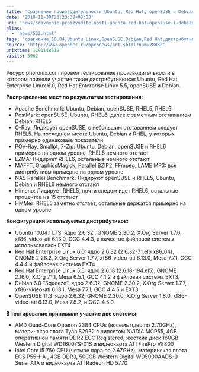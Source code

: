```yaml
---
title: 'Сравнение производительности Ubuntu, Red Hat, openSUSE и Debian'
date: '2010-11-30T23:23:39+03:00'
uri: 'news/sravnenie-proizvoditelnosti-ubuntu-red-hat-opensuse-i-debian'
alias: 
  - 'news/532.html'
tags: 'сравнение,10.04,Ubuntu Linux,OpenSuSE,Debian,Red Hat,дистрибутивы'
source: 'http://www.opennet.ru/opennews/art.shtml?num=28832'
unixtime: 1291148619
visits: 5962
---
```

Ресурс phoronix.com провел тестирование производительности в котором приняли участие такие дистрибутивы как Ubuntu, Red Hat Enterprise Linux 6.0, Red Hat Enterprise Linux 5.5, openSUSE и Debian. 

**Распределение мест по результатам тестирования:**

*   Apache Benchmark: Ubuntu, Debian, openSUSE, RHEL5, RHEL6
*   PostMark: openSUSE, Ubuntu, RHEL6, далее с заметным отставанием Debian, RHEL5
*   C-Ray: Лидирует openSUSE, с небольшим отставанием следует RHEL5. На последнем месте Ubuntu, Debian и RHEL, у которых примерно одинаковые показатели
*   POV-Ray, Smallpt, 7-Zip: Ubuntu, Debian, openSUSE и RHEL6 примерно на одном уровне, RHEL5 немного отстает
*   LZMA: Лидирует RHEL6, остальные немного отстают
*   MAFFT, GraphicsMagick, Parallel BZIP2, FFmpeg, LAME MP3: все дистрибутивы примерно на одном уровне
*   NAS Parallel Benchmark: Лидируют openSUSE и RHEL5,  Ubuntu, Debian и RHEL6 немного отстают
*   Himeno: Лидирует RHEL5, почти следом идет RHEL6, остальные процентов на 15 отстают
*   HMMer: RHEL5 заметно отстает, остальные держатся примерно на одном уровне

**Конфигурации используемых дистрибутивов:**

*   Ubuntu 10.04.1 LTS: ядро 2.6.32 , GNOME 2.30.2, X.Org Server 1.7.6, xf86-video-ati 6.13.0, GCC 4.4.3, в качестве файловой системы использовалась EXT4
*   Red Hat Enterprise Linux 6.0: ядро 2.6.32 (2.6.32-71.el6.x86\_64), GNOME 2.28.2, X.Org Server 1.7.7, xf86-video-ati 6.13.0, Mesa 7.7.1, GCC 4.4.4 и файловая система EXT4
*   Red Hat Enterprise Linux 5.5: ядро 2.6.18 (2.6.18-194.el5), GNOME 2.16.0, X.Org 7.1.1, Mesa 6.5.1, GCC 4.1.2 и файловая система EXT3.
*   Debian 6.0 “Squeeze”: ядро 2.6.32, GNOME 2.30.2, X.Org Server 1.7.7, xf86-video-ati 6.13.1, Mesa 7.7.1, GCC 4.4.5 и EXT3.
*   OpenSUSE 11.3: ядро 2.6.32, GNOME 2.30.0, X.Org Server 1.8.0, xf86-video-ati 6.13.0, Mesa 7.8.2, и GCC 4.5.0.

**В тестирование принимали участие две системы:**

*   AMD Quad-Core Opteron 2384 CPUs (восемь ядер по 2.70GHz), материнская плата Tyan S2932 с чипсетом NVIDIA MCP55, 4GB оперативной памяти DDR2 ECC Registered, жесткий диск 160GB Western Digital WD1600YS-01S и видеокарта ATI FirePro V8800
*   Intel Core i5 750 CPU (четыре ядра по 2.67GHz), материнская плата  ECS P55H-A , 4GB DDR3, 500GB Western Digital WD5000AADS-0 Serial ATA и видеокарта  ATI Radeon HD 5770
